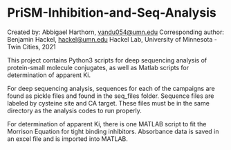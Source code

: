 # PriSM-Inhibition-and-Seq-Analysis

Created by: Abbigael Harthorn, vandu054@umn.edu
Corresponding author: Benjamin Hackel, hackel@umn.edu 
Hackel Lab, University of Minnesota - Twin Cities, 2021

This project contains Python3 scripts for deep sequencing analysis of protein-small molecule conjugates, as well as Matlab scripts for determination of apparent Ki. 

For deep sequencing analysis, sequences for each of the campaigns are found as pickle files and found in the seq_files folder. Sequence files are labeled by cysteine site and CA target. These files must be in the same directory as the analysis codes to run properly. 

For determination of apparent Ki, there is one MATLAB script to fit the Morrison Equation for tight binding inhibitors. Absorbance data is saved in an excel file and is imported into MATLAB.
